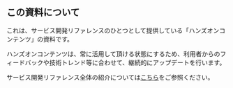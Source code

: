 ## この資料について

これは、サービス開発リファレンスのひとつとして提供している「ハンズオンコンテンツ」の資料です。

ハンズオンコンテンツは、常に活用して頂ける状態にするため、利用者からのフィードバックや技術トレンド等に合わせて、継続的にアップデートを行います。

サービス開発リファレンス全体の紹介については[こちら](https://fintan.jp/?p=5952)をご参照ください。
